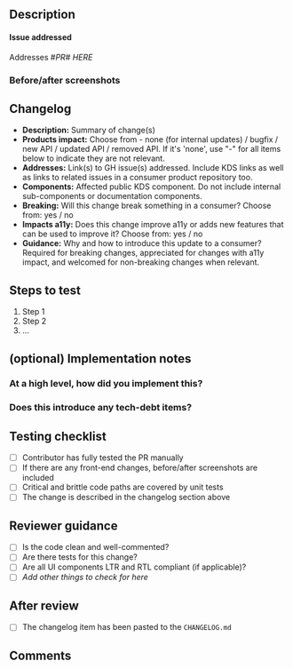 <!-- Please remove any unused sections -->

## Description
<!-- What does this PR do? Briefly describe in 1-2 sentences* -->

#### Issue addressed
<!-- Only necessary if applicable -->

Addresses #*PR# HERE*

### Before/after screenshots
<!-- Insert images here if applicable -->

## Changelog
<!-- [DO NOT REMOVE-USED BY GH ACTION] CHANGELOG START -->

<!--
  - Fill in the changelog item(s) below. If there are more groups of closely
    related changes, prepare more changelog items for each one of them.
    At a minimum, always separete non-breaking changes from breaking changes.
  - This needs to be pasted to CHANGELOG.md before merging a PR.
  - See changelog guidelines https://www.notion.so/learningequality/DRAFT-Changelog-Guidelines-106b6ebbdeda4ba5b3b3e7c490c5a4fe and existing
    items in CHANGELOG.md as examples
 -->

  - **Description:** Summary of change(s)
  - **Products impact:** Choose from - none (for internal updates) / bugfix / new API / updated API / removed API. If it's 'none', use "-" for all items below to indicate they are not relevant.
  - **Addresses:** Link(s) to GH issue(s) addressed. Include KDS links as well as links to related issues in a consumer product repository too.
  - **Components:** Affected public KDS component. Do not include internal sub-components or documentation components.
  - **Breaking:** Will this change break something in a consumer? Choose from: yes / no
  - **Impacts a11y:** Does this change improve a11y or adds new features that can be used to improve it? Choose from: yes / no
  - **Guidance:** Why and how to introduce this update to a consumer? Required for breaking changes, appreciated for changes with a11y impact, and welcomed for non-breaking changes when relevant.

<!-- [DO NOT REMOVE-USED BY GH ACTION] CHANGELOG END -->

## Steps to test

1. Step 1
2. Step 2
3. ...

## (optional) Implementation notes

### At a high level, how did you implement this?
<!-- Briefly describe how this works -->

### Does this introduce any tech-debt items?
<!-- List anything that will need to be addressed later -->

## Testing checklist
<!-- Complete the checklist before submitting a PR; delete anything that doesn't apply -->

- [ ] Contributor has fully tested the PR manually
- [ ] If there are any front-end changes, before/after screenshots are included
- [ ] Critical and brittle code paths are covered by unit tests
- [ ] The change is described in the changelog section above

## Reviewer guidance
<!-- Delete anything that doesn't apply so your reviewer knows what to check for -->

- [ ] Is the code clean and well-commented?
- [ ] Are there tests for this change?
- [ ] Are all UI components LTR and RTL compliant (if applicable)?
- [ ] _Add other things to check for here_

## After review

- [ ] The changelog item has been pasted to the `CHANGELOG.md`

## Comments
<!-- Any additional notes you'd like to add -->
